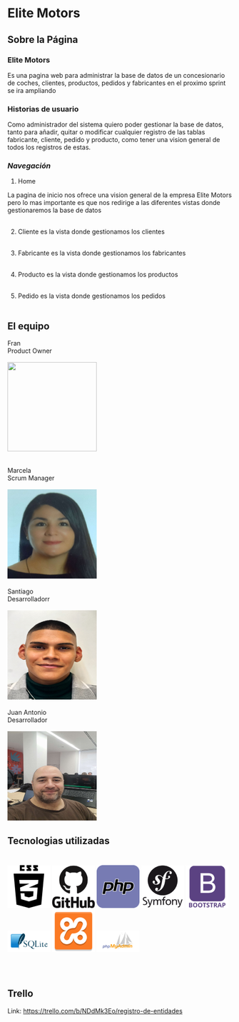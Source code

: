 # Elite Motors





## **Sobre la Página**

### **Elite Motors**<br>
Es una pagina web para administrar la base de datos de un concesionario de coches, clientes, productos, pedidos y fabricantes en el proximo sprint se ira ampliando  <br>

### **Historias de usuario**<br>
Como administrador del sistema quiero poder gestionar la base de datos, tanto para añadir, quitar o modificar cualquier registro de las tablas fabricante, cliente, pedido y producto, como tener una vision general de todos los registros de estas.

### _Navegación_<br>
1. Home<br>

La pagina de inicio nos ofrece una vision general de la empresa Elite Motors pero lo mas importante es que nos redirige a las diferentes vistas donde gestionaremos la base de datos<br><br>

2. Cliente es la vista donde gestionamos los clientes<br><br>

3. Fabricante es la vista donde gestionamos los fabricantes<br><br>

4. Producto es la vista donde gestionamos los productos<br><br>

5. Pedido es la vista donde gestionamos los pedidos<br><br>




## **El equipo**


Fran<br>
Product Owner<br>
<br>
<img src="" width="200" height="200"><br><br>

Marcela<br>
Scrum Manager<br>
<br>
<img src="public/imagenesReadme/Marcela.jpg"  width="200" height="200"><br><br>
Santiago<br>
Desarrolladorr<br>
<br>
<img src="public/imagenesReadme/Santi.jpg"  width="200" height="200"><br><br>
Juan Antonio<br>
Desarrollador<br>
<br>
<img src="public/imagenesReadme/juananok.jpg "  width="200" height="200"><br>


## **Tecnologias utilizadas**<br><br>
<p >
<img src="public/imagenesReadme/css.png">
<img src="public/imagenesReadme/githubok.png">
<img src="public/imagenesReadme/php.png">
<img src="public/imagenesReadme/symfony.png">
<img src="public/imagenesReadme/bootstrap.png">
<img src="public/imagenesReadme/sqlite.png">
<img src="public/imagenesReadme/xampp.png">
<img src="public/imagenesReadme/phpmyadmin_logo_icon_168906.png">
</p>
<br><br>






## **Trello**
Link: https://trello.com/b/NDdMk3Eo/registro-de-entidades
